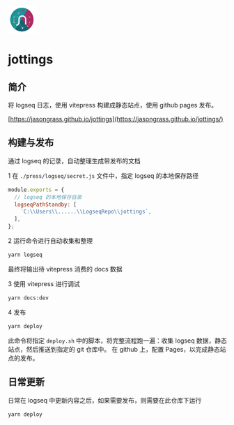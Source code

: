 <img src="assets/logo.png" width=64/>

# jottings

## 简介

将 logseq 日志，使用 vitepress 构建成静态站点，使用 github pages 发布。

[https://jasongrass.github.io/jottings](https://jasongrass.github.io/jottings/)

## 构建与发布

通过 logseq 的记录，自动整理生成带发布的文档

1 在 `./press/logseq/secret.js` 文件中，指定 logseq 的本地保存路径

```js
module.exports = {
  // logseq 的本地保存目录
  logseqPathStandby: [
    `C:\\Users\\......\\LogseqRepo\\jottings`,
  ],
};
```

2 运行命令进行自动收集和整理

```sh
yarn logseq
```

最终将输出待 vitepress 消费的 docs 数据

3 使用 vitepress 进行调试

```sh
yarn docs:dev
```

4 发布

```sh
yarn deploy
```

此命令将指定 `deploy.sh` 中的脚本，将完整流程跑一遍：收集 logseq 数据，静态站点，然后推送到指定的 git 仓库中。
在 github 上，配置 Pages，以完成静态站点的发布。

## 日常更新

日常在 logseq 中更新内容之后，如果需要发布，则需要在此仓库下运行

```sh
yarn deploy
```
